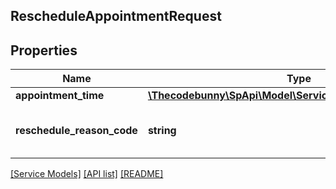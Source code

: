 ## RescheduleAppointmentRequest

## Properties

Name | Type | Description | Notes
------------ | ------------- | ------------- | -------------
**appointment_time** | [**\Thecodebunny\SpApi\Model\Service\AppointmentTimeInput**](AppointmentTimeInput.md) |  |
**reschedule_reason_code** | **string** | Appointment reschedule reason code. |

[[Service Models]](../) [[API list]](../../Api) [[README]](../../../README.md)
